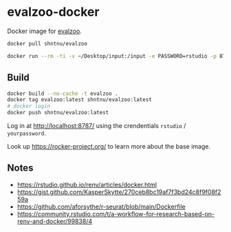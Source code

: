 # evalzoo-docker

Docker image for [evalzoo](https://github.com/cytomining/evalzoo).

```bash
docker pull shntnu/evalzoo

docker run --rm -ti -v ~/Desktop/input:/input -e PASSWORD=rstudio -p 8787:8787 shntnu/evalzoo:latest
```

## Build

```bash
docker build --no-cache -t evalzoo .
docker tag evalzoo:latest shntnu/evalzoo:latest
# docker login
docker push shntnu/evalzoo:latest
```

Log in at <http://localhost:8787/> using the crendentials `rstudio` / `yourpassword`.

Look up <https://rocker-project.org/> to learn more about the base image.

## Notes

- <https://rstudio.github.io/renv/articles/docker.html>
- <https://gist.github.com/KasperSkytte/270ceb8bc19af7f3bd24c8f9f08f259a>
- <https://github.com/aforsythe/r-seurat/blob/main/Dockerfile>
- <https://community.rstudio.com/t/a-workflow-for-research-based-on-renv-and-docker/99838/4>
